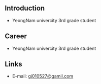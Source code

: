 ## Introduction
- YeongNam univercity 3rd grade student
## Career
- YeongNam univercity 3rd grade student
## Links
- E-mail: gj010527@gamil.com

<!--
**Eqstars/Eqstars** is a ✨ _special_ ✨ repository because its `README.md` (this file) appears on your GitHub profile.

Here are some ideas to get you started:

- 🔭 I’m currently working on ...
- 🌱 I’m currently learning ...
- 👯 I’m looking to collaborate on ...
- 🤔 I’m looking for help with ...
- 💬 Ask me about ...
- 📫 How to reach me: ...
- 😄 Pronouns: ...
- ⚡ Fun fact: ...
-->
